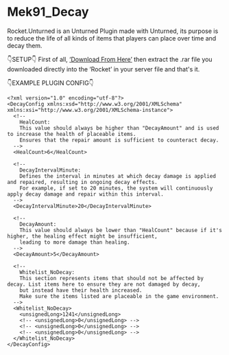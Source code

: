 # Mek91_Decay
Rocket.Unturned is an Unturned Plugin made with Unturned, its purpose is to reduce the life of all kinds of items that players can place over time and decay them.

👇SETUP👇
First of all, [‘Download From Here’](https://github.com/Mek91/Mek91_Decay/releases/download/mek91_decay.v1.0.0.0/Mek91_Decay.Version1.0.0.0.rar) then extract the .rar file you downloaded directly into the ‘Rocket’ in your server file and that's it.

👇EXAMPLE PLUGIN CONFIG👇
```
<?xml version="1.0" encoding="utf-8"?>
<DecayConfig xmlns:xsd="http://www.w3.org/2001/XMLSchema" xmlns:xsi="http://www.w3.org/2001/XMLSchema-instance">
  <!-- 
    HealCount: 
    This value should always be higher than "DecayAmount" and is used to increase the health of placeable items.
    Ensures that the repair amount is sufficient to counteract decay.
  -->
  <HealCount>6</HealCount> 
  
  <!-- 
    DecayIntervalMinute: 
    Defines the interval in minutes at which decay damage is applied and repaired, resulting in ongoing decay effects. 
    For example, if set to 20 minutes, the system will continuously apply decay damage and repair within this interval.
  -->
  <DecayIntervalMinute>20</DecayIntervalMinute>
  
  <!-- 
    DecayAmount: 
    This value should always be lower than "HealCount" because if it's higher, the healing effect might be insufficient,
    leading to more damage than healing.
  -->
  <DecayAmount>5</DecayAmount>
  
  <!-- 
    Whitelist_NoDecay: 
    This section represents items that should not be affected by decay. List items here to ensure they are not damaged by decay,
    but instead have their health increased.
    Make sure the items listed are placeable in the game environment.
  -->
  <Whitelist_NoDecay>
    <unsignedLong>1241</unsignedLong>
    <!-- <unsignedLong>0</unsignedLong> -->
    <!-- <unsignedLong>0</unsignedLong> -->
    <!-- <unsignedLong>0</unsignedLong> -->
  </Whitelist_NoDecay>
</DecayConfig>

```
